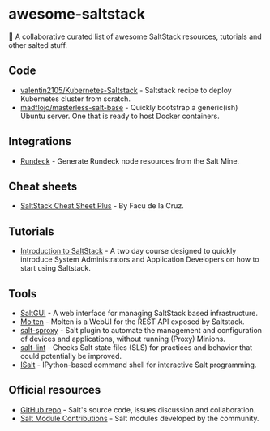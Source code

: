 # awesome-saltstack

🧂 A collaborative curated list of awesome SaltStack resources, tutorials and other salted stuff.

## Code

- [valentin2105/Kubernetes-Saltstack](https://github.com/valentin2105/Kubernetes-Saltstack) - Saltstack recipe to deploy Kubernetes cluster from scratch.
- [madflojo/masterless-salt-base](https://github.com/madflojo/masterless-salt-base) - Quickly bootstrap a generic(ish) Ubuntu server. One that is ready to host Docker containers.

## Integrations

- [Rundeck](https://github.com/amendlik/salt-gen-resource) - Generate Rundeck node resources from the Salt Mine.

## Cheat sheets

- [SaltStack Cheat Sheet Plus](https://github.com/fmdlc/saltstack-cheatsheet) - By Facu de la Cruz.

## Tutorials

- [Introduction to SaltStack](https://github.com/redmage123/Introduction-to-Saltstack) - A two day course designed to quickly introduce System Administrators and Application Developers on how to start using Saltstack.

## Tools

- [SaltGUI](https://github.com/erwindon/SaltGUI) - A web interface for managing SaltStack based infrastructure.
- [Molten](https://github.com/martinhoefling/molten) - Molten is a WebUI for the REST API exposed by Saltstack.
- [salt-sproxy](https://github.com/mirceaulinic/salt-sproxy) - Salt plugin to automate the management and configuration of devices and applications, without running (Proxy) Minions.
- [salt-lint](https://github.com/warpnet/salt-lint) - Checks Salt state files (SLS) for practices and behavior that could potentially be improved.
- [ISalt](https://github.com/mirceaulinic/isalt) - IPython-based command shell for interactive Salt programming.

## Official resources

- [GitHub repo](https://github.com/saltstack/salt) - Salt's source code, issues discussion and collaboration.
- [Salt Module Contributions](https://github.com/saltstack/salt-contrib) - Salt modules developed by the community.
